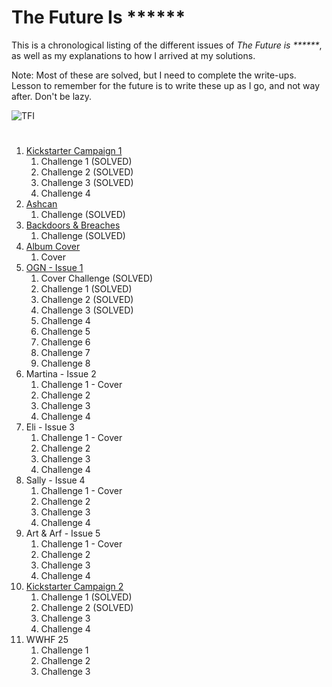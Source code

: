 # The Future Is ******

This is a chronological listing of the different issues of _The Future is ******_, as well as my explanations to how I arrived at my solutions.

Note: Most of these are solved, but I need to complete the write-ups. Lesson to remember for the future is to write these up as I go, and not way after. Don't be lazy.

![TFI](https://github.com/user-attachments/assets/edf374c3-fa40-412b-9fcd-884a160e2307)

#
1. [Kickstarter Campaign 1](Kickstarter%20Campaign%201.md)
   1. Challenge 1 (SOLVED)
   2. Challenge 2 (SOLVED)
   3. Challenge 3 (SOLVED)
   4. Challenge 4
2. [Ashcan](Ashcan.md)
   1. Challenge  (SOLVED)
3. [Backdoors & Breaches](Backdoors%20&%20Breaches.md)
   1. Challenge  (SOLVED)
4. [Album Cover](Album.md)
   1. Cover
5. [OGN - Issue 1](OGN%20-%20Issue%201.md)
   1. Cover Challenge (SOLVED)
   2. Challenge 1 (SOLVED)
   3. Challenge 2 (SOLVED)
   4. Challenge 3 (SOLVED)
   5. Challenge 4
   6. Challenge 5
   7. Challenge 6
   8. Challenge 7
   9. Challenge 8
6. Martina - Issue 2
   1. Challenge 1 - Cover
   2. Challenge 2
   3. Challenge 3
   4. Challenge 4
7. Eli - Issue 3
   1. Challenge 1 - Cover
   2. Challenge 2
   3. Challenge 3
   4. Challenge 4
8. Sally - Issue 4
   1. Challenge 1 - Cover
   2. Challenge 2
   3. Challenge 3
   4. Challenge 4
9. Art & Arf - Issue 5
   1. Challenge 1 - Cover
   2. Challenge 2
   3. Challenge 3
   4. Challenge 4
10. [Kickstarter Campaign 2](Kickstarter%20Campaign%202.md)
      1. Challenge 1 (SOLVED)
      2. Challenge 2 (SOLVED)
      3. Challenge 3
      4. Challenge 4
11. WWHF 25
    1. Challenge 1
    2. Challenge 2
    3. Challenge 3
